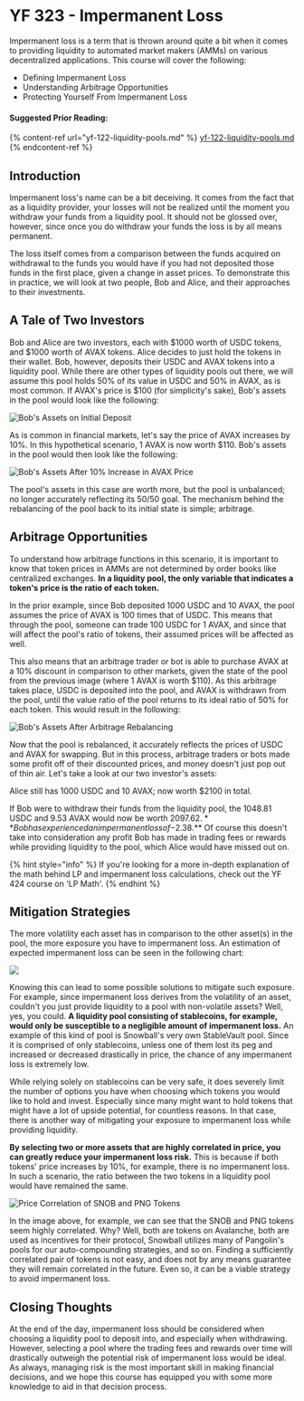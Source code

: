 # YF 323 - Impermanent Loss

Impermanent loss is a term that is thrown around quite a bit when it comes to providing liquidity to automated market makers (AMMs) on various decentralized applications. This course will cover the following:

* Defining Impermanent Loss
* Understanding Arbitrage Opportunities
* Protecting Yourself From Impermanent Loss

#### Suggested Prior Reading:

{% content-ref url="yf-122-liquidity-pools.md" %}
[yf-122-liquidity-pools.md](yf-122-liquidity-pools.md)
{% endcontent-ref %}

## Introduction

Impermanent loss's name can be a bit deceiving. It comes from the fact that as a liquidity provider, your losses will not be realized until the moment you withdraw your funds from a liquidity pool. It should not be glossed over, however, since once you do withdraw your funds the loss is by all means permanent.

The loss itself comes from a comparison between the funds acquired on withdrawal to the funds you would have if you had not deposited those funds in the first place, given a change in asset prices. To demonstrate this in practice, we will look at two people, Bob and Alice, and their approaches to their investments.

## A Tale of Two Investors

Bob and Alice are two investors, each with $1000 worth of USDC tokens, and $1000 worth of AVAX tokens. Alice decides to just hold the tokens in their wallet. Bob, however, deposits their USDC and AVAX tokens into a liquidity pool. While there are other types of liquidity pools out there, we will assume this pool holds 50% of its value in USDC and 50% in AVAX, as is most common. If AVAX's price is $100 (for simplicity's sake), Bob's assets in the pool would look like the following:

![Bob's Assets on Initial Deposit](../../.gitbook/assets/IL0.png)

As is common in financial markets, let's say the price of AVAX increases by 10%. In this hypothetical scenario, 1 AVAX is now worth $110. Bob's assets in the pool would then look like the following:

![Bob's Assets After 10% Increase in AVAX Price](../../.gitbook/assets/IL1.png)

The pool's assets in this case are worth more, but the pool is unbalanced; no longer accurately reflecting its 50/50 goal. The mechanism behind the rebalancing of the pool back to its initial state is simple; arbitrage.

## Arbitrage Opportunities

To understand how arbitrage functions in this scenario, it is important to know that token prices in AMMs are not determined by order books like centralized exchanges. **In a liquidity pool, the only variable that indicates a token's price is the ratio of each token.**

In the prior example, since Bob deposited 1000 USDC and 10 AVAX, the pool assumes the price of AVAX is 100 times that of USDC. This means that through the pool, someone can trade 100 USDC for 1 AVAX, and since that will affect the pool's ratio of tokens, their assumed prices will be affected as well.

This also means that an arbitrage trader or bot is able to purchase AVAX at a 10% discount in comparison to other markets, given the state of the pool from the previous image (where 1 AVAX is worth $110). As this arbitrage takes place, USDC is deposited into the pool, and AVAX is withdrawn from the pool, until the value ratio of the pool returns to its ideal ratio of 50% for each token. This would result in the following:

![Bob's Assets After Arbitrage Rebalancing](../../.gitbook/assets/IL2.png)

Now that the pool is rebalanced, it accurately reflects the prices of USDC and AVAX for swapping. But in this process, arbitrage traders or bots made some profit off of their discounted prices, and money doesn't just pop out of thin air. Let's take a look at our two investor's assets:

Alice still has 1000 USDC and 10 AVAX; now worth $2100 in total.

If Bob were to withdraw their funds from the liquidity pool, the 1048.81 USDC and 9.53 AVAX would now be worth $2097.62. **Bob has experienced an impermanent loss of -$2.38.** Of course this doesn't take into consideration any profit Bob has made in trading fees or rewards while providing liquidity to the pool, which Alice would have missed out on.

{% hint style="info" %}
If you're looking for a more in-depth explanation of the math behind LP and impermanent loss calculations, check out the YF 424 course on 'LP Math'.
{% endhint %}

## Mitigation Strategies

The more volatility each asset has in comparison to the other asset(s) in the pool, the more exposure you have to impermanent loss. An estimation of expected impermanent loss can be seen in the following chart:

![](../../.gitbook/assets/IL3.png)

Knowing this can lead to some possible solutions to mitigate such exposure. For example, since impermanent loss derives from the volatility of an asset, couldn't you just provide liquidity to a pool with non-volatile assets? Well, yes, you could. **A liquidity pool consisting of stablecoins, for example, would only be susceptible to a negligible amount of impermanent loss.** An example of this kind of pool is Snowball's very own StableVault pool. Since it is comprised of only stablecoins, unless one of them lost its peg and increased or decreased drastically in price, the chance of any impermanent loss is extremely low.

While relying solely on stablecoins can be very safe, it does severely limit the number of options you have when choosing which tokens you would like to hold and invest. Especially since many might want to hold tokens that might have a lot of upside potential, for countless reasons. In that case, there is another way of mitigating your exposure to impermanent loss while providing liquidity.

**By selecting two or more assets that are highly correlated in price, you can greatly reduce your impermanent loss risk.** This is because if both tokens' price increases by 10%, for example, there is no impermanent loss. In such a scenario, the ratio between the two tokens in a liquidity pool would have remained the same.

![Price Correlation of SNOB and PNG Tokens](../../.gitbook/assets/IL4.png)

In the image above, for example, we can see that the SNOB and PNG tokens seem highly correlated. Why? Well, both are tokens on Avalanche, both are used as incentives for their protocol, Snowball utilizes many of Pangolin's pools for our auto-compounding strategies, and so on. Finding a sufficiently correlated pair of tokens is not easy, and does not by any means guarantee they will remain correlated in the future. Even so, it can be a viable strategy to avoid impermanent loss.

## Closing Thoughts

At the end of the day, impermanent loss should be considered when choosing a liquidity pool to deposit into, and especially when withdrawing. However, selecting a pool where the trading fees and rewards over time will drastically outweigh the potential risk of impermanent loss would be ideal. As always, managing risk is the most important skill in making financial decisions, and we hope this course has equipped you with some more knowledge to aid in that decision process.

